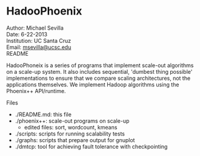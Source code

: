 HadooPhoenix
============

Author: Michael Sevilla  
Date: 6-22-2013  
Institution: UC Santa Cruz  
Email: msevilla@ucsc.edu  
README

HadooPhoneix is a series of programs that implement scale-out algorithms
on a scale-up system. It also includes sequential, 'dumbest thing possible'
implementations to ensure that we compare scaling architectures, not the
applications themselves. We implement Hadoop algorithms using the Phoenix++
API/runtime.

Files
- ./README.md: 	this file  
- ./phoenix++:	scale-out programs on scale-up  
	- edited files: sort, wordcount, kmeans  
- ./scripts:	scripts for running scalability tests  
- ./graphs: 	scripts that prepare output for gnuplot   
- ./dmtcp:	tool for achieving fault tolerance with checkpointing 
